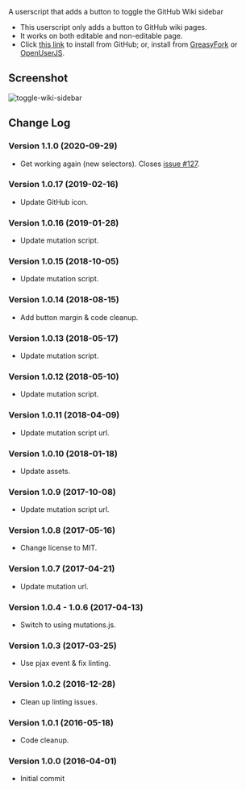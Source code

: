A userscript that adds a button to toggle the GitHub Wiki sidebar

* This userscript only adds a button to GitHub wiki pages.
* It works on both editable and non-editable page.
* Click [this link](https://raw.githubusercontent.com/Mottie/GitHub-userscripts/master/github-toggle-wiki-sidebar.user.js) to install from GitHub; or, install from [GreasyFork](https://greasyfork.org/en/scripts/18433-github-toggle-wiki-sidebar) or [OpenUserJS](https://openuserjs.org/scripts/Mottie/GitHub_Toggle_Wiki_Sidebar).

## Screenshot

![toggle-wiki-sidebar](https://cloud.githubusercontent.com/assets/136959/14222878/18ebf256-f83c-11e5-828d-dc5a3103921b.gif)

## Change Log

### Version 1.1.0 (2020-09-29)

* Get working again (new selectors). Closes [issue #127](https://github.com/Mottie/GitHub-userscripts/issues/127).

### Version 1.0.17 (2019-02-16)

* Update GitHub icon.

### Version 1.0.16 (2019-01-28)

* Update mutation script.

### Version 1.0.15 (2018-10-05)

* Update mutation script.

### Version 1.0.14 (2018-08-15)

* Add button margin & code cleanup.

### Version 1.0.13 (2018-05-17)

* Update mutation script.

### Version 1.0.12 (2018-05-10)

* Update mutation script.

### Version 1.0.11 (2018-04-09)

* Update mutation script url.

### Version 1.0.10 (2018-01-18)

* Update assets.

### Version 1.0.9 (2017-10-08)

* Update mutation script url.

### Version 1.0.8 (2017-05-16)

* Change license to MIT.

### Version 1.0.7 (2017-04-21)

* Update mutation url.

### Version 1.0.4 - 1.0.6 (2017-04-13)

* Switch to using mutations.js.

### Version 1.0.3 (2017-03-25)

* Use pjax event & fix linting.

### Version 1.0.2 (2016-12-28)

* Clean up linting issues.

### Version 1.0.1 (2016-05-18)

* Code cleanup.

### Version 1.0.0 (2016-04-01)

* Initial commit
